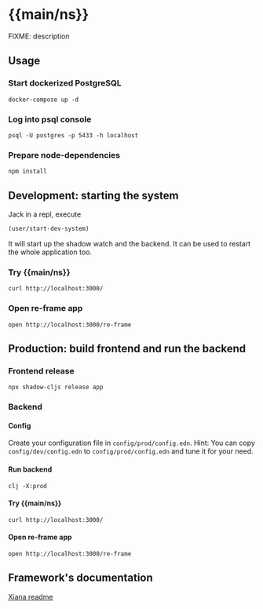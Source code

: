 # {{main/ns}}

FIXME: description

## Usage

### Start dockerized PostgreSQL

```shell
docker-compose up -d
```

### Log into psql console

```shell
psql -U postgres -p 5433 -h localhost
```

### Prepare node-dependencies

```shell
npm install
```

## Development: starting the system

Jack in a repl, execute

```clojure
(user/start-dev-system)
```

It will start up the shadow watch and the backend. It can be used to restart the whole application too.

### Try {{main/ns}}

```shell
curl http://localhost:3000/
```

### Open re-frame app

```shell
open http://localhost:3000/re-frame
```

## Production: build frontend and run the backend

### Frontend release

```shell
npx shadow-cljs release app
```

### Backend

#### Config

Create your configuration file in `config/prod/config.edn`.
Hint: You can copy `config/dev/config.edn` to `config/prod/config.edn` and tune it for your need.

#### Run backend

```shell
clj -X:prod
```

#### Try {{main/ns}}

```shell
curl http://localhost:3000/
```

#### Open re-frame app

```shell
open http://localhost:3000/re-frame
```

## Framework's documentation

[Xiana readme](https://github.com/Flexiana/framework#readme)
